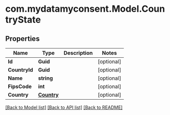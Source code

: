 # com.mydatamyconsent.Model.CountryState

## Properties

Name | Type | Description | Notes
------------ | ------------- | ------------- | -------------
**Id** | **Guid** |  | [optional] 
**CountryId** | **Guid** |  | [optional] 
**Name** | **string** |  | [optional] 
**FipsCode** | **int** |  | [optional] 
**Country** | [**Country**](Country.md) |  | [optional] 

[[Back to Model list]](../README.md#documentation-for-models) [[Back to API list]](../README.md#documentation-for-api-endpoints) [[Back to README]](../README.md)


